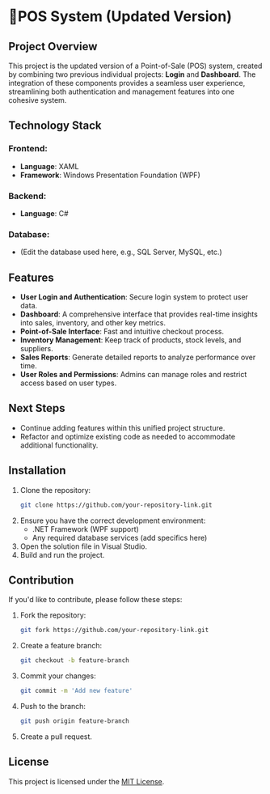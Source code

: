 # 🚀POS System (Updated Version)

## Project Overview
This project is the updated version of a Point-of-Sale (POS) system, created by combining two previous individual projects: **Login** and **Dashboard**. The integration of these components provides a seamless user experience, streamlining both authentication and management features into one cohesive system.

## Technology Stack

### Frontend:
- **Language**: XAML
- **Framework**: Windows Presentation Foundation (WPF)

### Backend:
- **Language**: C#

### Database:
- (Edit the database used here, e.g., SQL Server, MySQL, etc.)

## Features
- **User Login and Authentication**: Secure login system to protect user data.
- **Dashboard**: A comprehensive interface that provides real-time insights into sales, inventory, and other key metrics.
- **Point-of-Sale Interface**: Fast and intuitive checkout process.
- **Inventory Management**: Keep track of products, stock levels, and suppliers.
- **Sales Reports**: Generate detailed reports to analyze performance over time.
- **User Roles and Permissions**: Admins can manage roles and restrict access based on user types.

## Next Steps
- Continue adding features within this unified project structure.
- Refactor and optimize existing code as needed to accommodate additional functionality.

## Installation

1. Clone the repository:
    ```bash
    git clone https://github.com/your-repository-link.git
    ```
2. Ensure you have the correct development environment:
    - .NET Framework (WPF support)
    - Any required database services (add specifics here)
3. Open the solution file in Visual Studio.
4. Build and run the project.

## Contribution

If you'd like to contribute, please follow these steps:

1. Fork the repository:
    ```bash
    git fork https://github.com/your-repository-link.git
    ```
2. Create a feature branch:
    ```bash
    git checkout -b feature-branch
    ```
3. Commit your changes:
    ```bash
    git commit -m 'Add new feature'
    ```
4. Push to the branch:
    ```bash
    git push origin feature-branch
    ```
5. Create a pull request.

## License

This project is licensed under the [MIT License](LICENSE).


